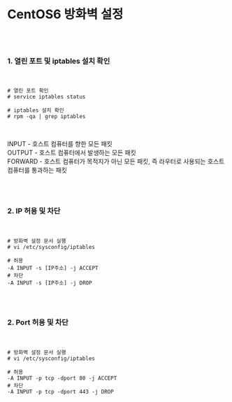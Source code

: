 <h1>CentOS6 방화벽 설정</h1>
<br><br>


<h3>1. 열린 포트 및 iptables 설치 확인</h3>
<br>

<pre><code># 열린 포트 확인
# service iptables status

# iptables 설치 확인
# rpm -qa | grep iptables</code></pre>
<br>

<p>INPUT - 호스트 컴퓨터를 향한 모든 패킷<br>
OUTPUT - 호스트 컴퓨터에서 발생하는 모든 패킷<br>
FORWARD - 호스트 컴퓨터가 목적지가 아닌 모든 패킷, 즉 라우터로 사용되는 호스트 컴퓨터를 통과하는 패킷</p>
<br><br>


<h3>2. IP 허용 및 차단</h3>
<br>

<pre><code># 방화벽 설정 문서 실행
# vi /etc/sysconfig/iptables

# 허용
-A INPUT -s [IP주소] -j ACCEPT
# 차단
-A INPUT -s [IP주소] -j DROP</code></pre>
<br><br>


<h3>2. Port 허용 및 차단</h3>
<br>

<pre><code># 방화벽 설정 문서 실행
# vi /etc/sysconfig/iptables

# 허용
-A INPUT -p tcp -dport 80 -j ACCEPT
# 차단
-A INPUT -p tcp -dport 443 -j DROP</code></pre>
<br><br>
